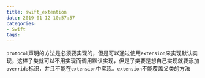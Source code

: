 ```yaml
---
title: swift_extention
date: 2019-01-12 10:57:57
categories:
- Swift
tags:
---
```


`protocol`声明的方法是必须要实现的，但是可以通过使用`extension`来实现默认实现，这样子类就可以不用实现而调用默认实现，但是子类要是想自己实现就要添加`override`标识，并且不能在`extension`中实现。`extension`不能覆盖父类的方法